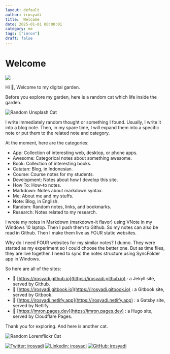 ```yaml
---
layout: default
author: irosyadi
title:  Welcome
date: 2025-01-01 00:00:01
category: me
tags: ["imron"]
draft: false
---
```


# Welcome

![](https://readme-typing-svg.herokuapp.com?font=Caveat&lines=Hi+%F0%9F%91%8B;Welcome+to+my+digital+garden)

Hi 👋, Welcome to my digital garden.

Before you explore my garden, here is a random cat which life inside the garden.

![Random Unsplash Cat](https://source.unsplash.com/200x200/?cat)

I write immediately random thought or something I found. Usually, I write it into a blog note. Then, in my spare time, I will expand them into a specific note or put them to the related note and category. 

At the moment, here are the categories:

* App: Collection of interesting web, desktop, or phone apps.
* Awesome: Categorical notes about something awesome.
* Book: Collection of interesting books.
* Catatan: Blog, in Indonesian.
* Course: Course notes for my students.
* Development: Notes about how I develop this site.
* How To: How-to notes.
* Markdown: Notes about markdown syntax.
* Me: About me and my stuffs.
* Note: Blog, in English.
* Random: Random notes, links, and bookmarks.
* Research: Notes related to my research.

I wrote my notes in Markdown (markdown-it flavor) using VNote in my Windows 10 laptop. Then I push them to Github. So my notes can also be read in Github. Then I make them live as FOUR static websites.

Why do I need FOUR websites for my similar notes? I dunno. They were started as my experiment so I could choose the better one. But as time flies, they are live together. I need to sync the notes structure using SyncFolder app in Windows.

So here are all of the sites:
- 📘 [https://irosyadi.github.io](https://irosyadi.github.io) : a Jekyll site, served by Github.
- 📙 [https://irosyadi.gitbook.io](https://irosyadi.gitbook.io) : a Gitbook site, served by Gitbook.
- 📕 [https://irosyadi.netlify.app](https://irosyadi.netlify.app) : a Gatsby site, served by Netlify.
- 📗 [https://imron.pages.dev](https://imron.pages.dev) : a Hugo site, served by Cloudflare Pages.

Thank you for exploring.
And here is another cat.

![Random Loremflickr Cat](https://loremflickr.com/200/200/cat)


[![Twitter: irosyadi](https://img.shields.io/twitter/follow/irosyadi?style=social)](https://twitter.com/irosyadi)
[![Linkedin: irosyadi](https://img.shields.io/badge/-irosyadi-blue?style=flat-square&logo=Linkedin&logoColor=white&link=https://www.linkedin.com/in/irosyadi/)](https://www.linkedin.com/in/irosyadi/)
[![GitHub: irosyadi](https://img.shields.io/github/followers/irosyadi?label=follow&style=social)](https://github.com/irosyadi)